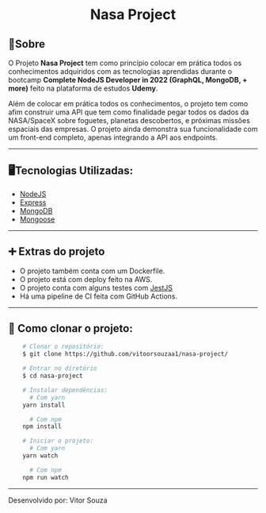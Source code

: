 <h1 align="center">Nasa Project</h1>

## 📝Sobre

O Projeto **Nasa Project** tem como princípio colocar em prática todos os conhecimentos adquiridos com as tecnologias aprendidas durante o bootcamp **Complete NodeJS Developer in 2022 (GraphQL, MongoDB, + more)** feito na plataforma de estudos **Udemy**.

Além de colocar em prática todos os conhecimentos, o projeto tem como afim construir uma API que tem como finalidade pegar todos os dados da NASA/SpaceX sobre foguetes, planetas descobertos, e próximas missões espaciais das empresas. O projeto ainda demonstra sua funcionalidade com um front-end completo, apenas integrando a API aos endpoints.

---

## 🖥️Tecnologias Utilizadas:

- [NodeJS](https://nodejs.org)
- [Express](https://expressjs.com)
- [MongoDB](https://www.mongodb.com)
- [Mongoose](https://mongoosejs.com)

---

## ➕ Extras do projeto

- O projeto também conta com um Dockerfile.
- O projeto está com deploy feito na AWS.
- O projeto conta com alguns testes com [JestJS](https://jestjs.io)
- Há uma pipeline de CI feita com GitHub Actions.

---

## 📂 Como clonar o projeto:

```bash
    # Clonar o repositório:
    $ git clone https://github.com/vitoorsouzaa1/nasa-project/

    # Entrar no diretório
    $ cd nasa-project

    # Instalar dependências:
      # Com yarn
    yarn install

      # Com npm
    npm install

    # Iniciar o projeto:
      # Com yarn
    yarn watch

      # Com npm
    npm run watch

```

---

Desenvolvido por: Vitor Souza

